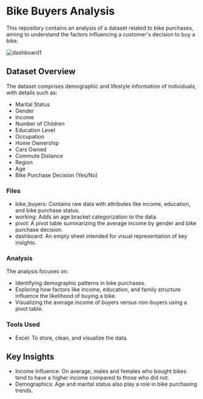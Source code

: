 # Bike Buyers Analysis
This repository contains an analysis of a dataset related to bike purchases, aiming to understand the factors influencing a customer's decision to buy a bike.

![dashboard1](https://github.com/user-attachments/assets/42d584a2-2935-4082-b672-2ad9c3d7a55d)


## Dataset Overview
The dataset comprises demographic and lifestyle information of individuals,
 with details such as:
- Marital Status
- Gender
- Income
- Number of Children
- Education Level
- Occupation
- Home Ownership
- Cars Owned
- Commute Distance
- Region
- Age
- Bike Purchase Decision (Yes/No)
### Files
- bike_buyers: Contains raw data with attributes like income, education, and bike purchase status.
- working: Adds an age bracket categorization to the data.
- pivot: A pivot table summarizing the average income by gender and bike purchase decision.
- dashboard: An empty sheet intended for visual representation of key insights.
### Analysis
The analysis focuses on:
- Identifying demographic patterns in bike purchases.
- Exploring how factors like income, education, and family structure influence the likelihood of buying a bike.
- Visualizing the average income of buyers versus non-buyers using a pivot table.
### Tools Used
- Excel: To store, clean, and visualize the data.
## Key Insights
- Income Influence: On average, males and females who bought bikes tend to have a higher income compared to those who did not.
- Demographics: Age and marital status also play a role in bike purchasing trends.
